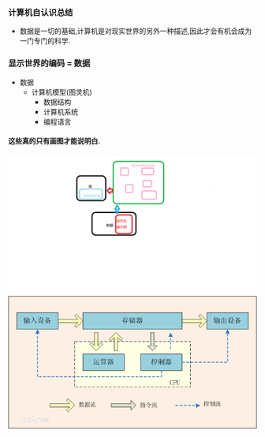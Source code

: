 ### 计算机自认识总结

* 数据是一切的基础,计算机是对现实世界的另外一种描述,因此才会有机会成为一门专门的科学.

### 显示世界的编码 = 数据

* 数据
  * 计算机模型(图灵机)
    * 数据结构
    * 计算机系统
    * 编程语言
    
#### 这些真的只有画图才能说明白.

![计算机理解](computer-myknow.png)
![计算机基础](computer-base.jpg)

